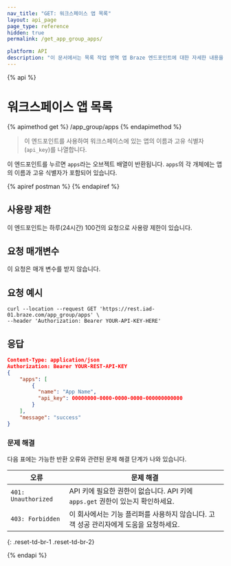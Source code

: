 ```yaml
---
nav_title: "GET: 워크스페이스 앱 목록"
layout: api_page
page_type: reference
hidden: true
permalink: /get_app_group_apps/

platform: API
description: "이 문서에서는 목록 작업 영역 앱 Braze 엔드포인트에 대한 자세한 내용을 설명합니다."
---
```

{% api %}
# 워크스페이스 앱 목록
{% apimethod get %}
/app_group/apps
{% endapimethod %}

> 이 엔드포인트를 사용하여 워크스페이스에 있는 앱의 이름과 고유 식별자(`api_key`)를 나열합니다. 

이 엔드포인트를 누르면 `apps`라는 오브젝트 배열이 반환됩니다. `apps`의 각 개체에는 앱의 이름과 고유 식별자가 포함되어 있습니다. 

{% apiref postman %}  {% endapiref %}

## 사용량 제한

이 엔드포인트는 하루(24시간) 100건의 요청으로 사용량 제한이 있습니다.

## 요청 매개변수

이 요청은 매개 변수를 받지 않습니다.

## 요청 예시

```
curl --location --request GET 'https://rest.iad-01.braze.com/app_group/apps' \
--header 'Authorization: Bearer YOUR-API-KEY-HERE'
```

## 응답

```json
Content-Type: application/json
Authorization: Bearer YOUR-REST-API-KEY
{
    "apps": [
        {
          "name": "App Name",
          "api_key": 00000000-0000-0000-0000-000000000000
        }
    ],
    "message": "success"
}
```

### 문제 해결

다음 표에는 가능한 반환 오류와 관련된 문제 해결 단계가 나와 있습니다.

| 오류 | 문제 해결 |
| --- | --- |
| `401: Unauthorized` | API 키에 필요한 권한이 없습니다. API 키에 `apps.get` 권한이 있는지 확인하세요. |
| `403: Forbidden` | 이 회사에서는 기능 플리퍼를 사용하지 않습니다. 고객 성공 관리자에게 도움을 요청하세요. |
{: .reset-td-br-1 .reset-td-br-2}

{% endapi %}
